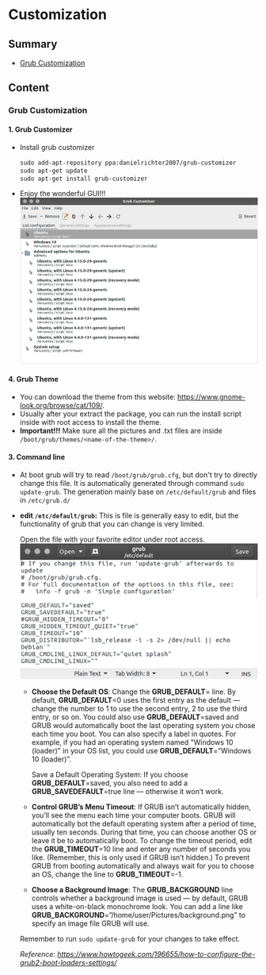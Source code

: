 # Customization
## Summary
- [Grub Customization](#grub-customization)
## Content
### Grub Customization
#### 1. Grub Customizer
- Install grub customizer
  ```
  sudo add-apt-repository ppa:danielrichter2007/grub-customizer
  sudo apt-get update
  sudo apt-get install grub-customizer
  ```
- Enjoy the wonderful GUI!!!
![grub-customization-2](../../img/linux/grub-customization-2.png)

#### 4. Grub Theme
- You can download the theme from this website: https://www.gnome-look.org/browse/cat/109/.
- Usually after your extract the package, you can run the install script inside with root access to install the theme.
- **Important!!!** Make sure all the pictures and .txt files are inside `/boot/grub/themes/<name-of-the-theme>/`. 
#### 3. Command line
- At boot grub will try to read `/boot/grub/grub.cfg`, but don't try to directly change this file. It is automatically generated through command `sudo update-grub`. The generation mainly base on `/etc/default/grub` and files in `/etc/grub.d/`
- **edit `/etc/default/grub`:** This is file is generally easy to edit, but the functionality of grub that you can change is very limited.
  
  Open  the file with your favorite editor under root access.
  ![grub-customization-2](../../img/linux/grub-customization-1.png)

  - **Choose the Default OS**: Change the **GRUB_DEFAULT**= line. By default, **GRUB_DEFAULT**=0 uses the first entry as the default — change the number to 1 to use the second entry, 2 to use the third entry, or so on. You could also use **GRUB_DEFAULT**=saved and GRUB would automatically boot the last operating system you chose each time you boot. You can also specify a label in quotes. For example, if you had an operating system named "Windows 10 (loader)" in your OS list, you could use **GRUB_DEFAULT**=”Windows 10 (loader)”.

    Save a Default Operating System: If you choose **GRUB_DEFAULT**=saved, you also need to add a **GRUB_SAVEDEFAULT**=true line — otherwise it won’t work.
  
  - **Control GRUB’s Menu Timeout**: If GRUB isn’t automatically hidden, you’ll see the menu each time your computer boots. GRUB will automatically bot the default operating system after a period of time, usually ten seconds. During that time, you can choose another OS or leave it be to automatically boot. To change the timeout period, edit the **GRUB_TIMEOUT**=10 line and enter any number of seconds you like. (Remember, this is only used if GRUB isn’t hidden.) To prevent GRUB from booting automatically and always wait for you to choose an OS, change the line to **GRUB_TIMEOUT**=-1.
  - **Choose a Background Image**: The **GRUB_BACKGROUND** line controls whether a background image is used — by default, GRUB uses a white-on-black monochrome look. You can add a line like **GRUB_BACKGROUND**=”/home/user/Pictures/background.png” to specify an image file GRUB will use.
 
  Remember to run `sudo update-grub` for your changes to take effect.
  
  *Reference: https://www.howtogeek.com/196655/how-to-configure-the-grub2-boot-loaders-settings/*
  



